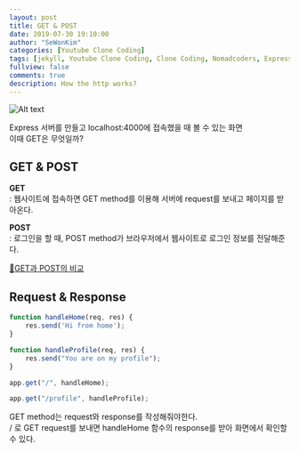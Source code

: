 ```yaml
---
layout: post
title: GET & POST
date: 2019-07-30 19:10:00
author: "SeWonKim"
categories: [Youtube Clone Coding]
tags: [jekyll, Youtube Clone Coding, Clone Coding, Nomadcoders, Express]
fullview: false
comments: true
description: How the http works?
---
```


![Alt text](https://i.stack.imgur.com/gNMR2.png)

Express 서버를 만들고 localhost:4000에 접속했을 때 볼 수 있는 화면      
이때 GET은 무엇일까?


## GET & POST
**GET**      
: 웹사이트에 접속하면 GET method를 이용해 서버에 request를 보내고 페이지를 받아온다.

**POST**    
: 로그인을 할 때, POST method가 브라우저에서 웹사이트로 로그인 정보를 전달해준다.


[🔗GET과 POST의 비교](https://preamtree.tistory.com/12)



## Request & Response
```javascript
function handleHome(req, res) {
    res.send('Hi from home');
}

function handleProfile(req, res) {
    res.send("You are on my profile");
}

app.get("/", handleHome);

app.get("/profile", handleProfile);
```

GET method는 request와 response를 작성해줘야한다.       
/ 로 GET request를 보내면 handleHome 함수의 response를 받아 화면에서 확인할 수 있다.


